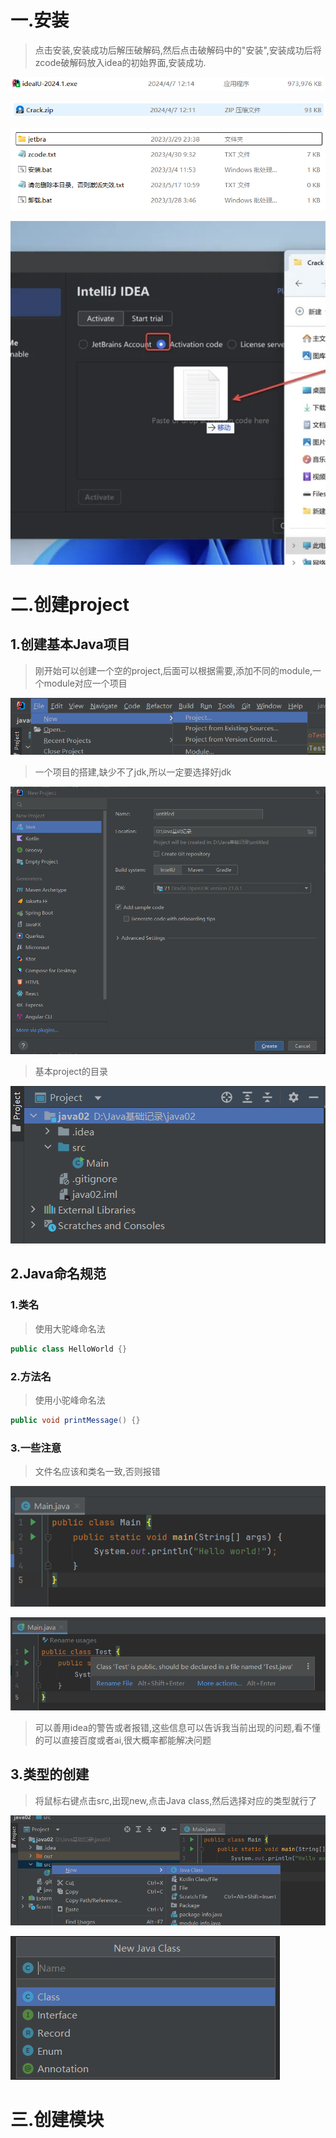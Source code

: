 # 一.安装

>点击安装,安装成功后解压破解码,然后点击破解码中的"安装",安装成功后将zcode破解码放入idea的初始界面,安装成功.

![](images/idea基础用法/file-20250402202813.png)

![](images/idea基础用法/file-20250402202852.png)

![](images/idea基础用法/file-20250402202932.png)

![](images/idea基础用法/21d7c88ffe3fac04df1166d957610ba1.png)

# 二.创建project

## 1.创建基本Java项目

>刚开始可以创建一个空的project,后面可以根据需要,添加不同的module,一个module对应一个项目

![](images/idea基础用法/file-20250402204018.png)

>一个项目的搭建,缺少不了jdk,所以一定要选择好jdk

![](images/idea基础用法/file-20250402204120.png)

>基本project的目录

![](images/idea基础用法/file-20250402204355.png)

## 2.Java命名规范

### 1.类名

>使用大驼峰命名法

```Java
public class HelloWorld {}
```

### 2.方法名

>使用小驼峰命名法

```java
public void printMessage() {}
```

### 3.一些注意

>文件名应该和类名一致,否则报错

![](images/idea基础用法/file-20250402210604.png)

![](images/idea基础用法/file-20250402210635.png)

>可以善用idea的警告或者报错,这些信息可以告诉我当前出现的问题,看不懂的可以直接百度或者ai,很大概率都能解决问题
## 3.类型的创建

>将鼠标右键点击src,出现new,点击Java class,然后选择对应的类型就行了

![](images/idea基础用法/file-20250402205753.png)

![](images/idea基础用法/file-20250402205836.png)

# 三.创建模块

